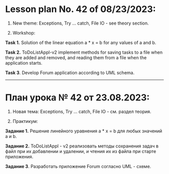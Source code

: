 
# Lesson plan No. 42 of 08/23/2023:

1. New theme:
   Exceptions, Try ... catch, File IO - see theory section.

2. Workshop:

**Task 1.**
Solution of the linear equation a * x = b for any values of a and b.

**Task 2.**
ToDoListAppl-v2
implement methods for saving tasks to a file when they are added and removed,
and reading them from a file when the application starts.

**Task 3**.
Develop Forum application according to UML schema.

_________________________________________________

# План урока № 42 от 23.08.2023:

1. Новая тема:
Exceptions, Try ... catch, File IO - см. раздел теория.

2. Практикум:

**Задание 1.**
Решение линейного уравнения a * x = b для любых значений a и b.

**Задание 2.** 
ToDoListAppl - v2
реализовать методы сохранения задач в файл при их добавлении и удалении,
и чтения их из файла при старте приложения. 

**Задание 3**.
Разработать приложение Forum согласно UML - схеме.













